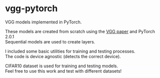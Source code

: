 # vgg-pytorch
VGG models implemented in PyTorch.

These models are created from scratch using the [VGG paper](https://arxiv.org/abs/1409.1556) and PyTorch 2.0.1\
Sequential models are used to create layers.

I included some basic utilities for training and testing processes.\
The code is device agnostic (detects the correct device).

CIFAR10 dataset is used for training and testing models.\
Feel free to use this work and test with different datasets!

